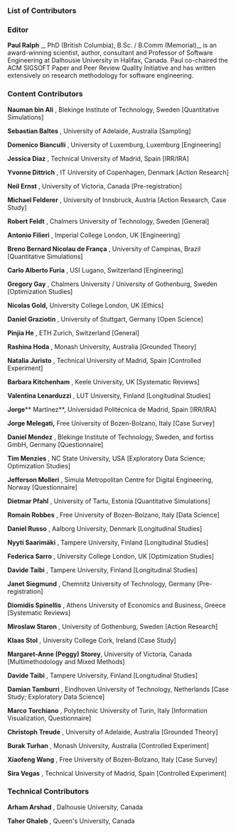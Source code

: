 ### List of Contributors

### Editor

**Paul Ralph** ,_ PhD (British Columbia), B.Sc. / B.Comm (Memorial),_ is an award-winning scientist, author, consultant and Professor of Software Engineering at Dalhousie University in Halifax, Canada. Paul co-chaired the ACM SIGSOFT Paper and Peer Review Quality Initiative and has written extensively on research methodology for software engineering.

### Content Contributors

**Nauman bin Ali** , Blekinge Institute of Technology, Sweden [Quantitative Simulations]

**Sebastian Baltes** , University of Adelaide, Australia [Sampling]

**Domenico Bianculli** , University of Luxemburg, Luxemburg [Engineering]

**Jessica Diaz** , Technical University of Madrid, Spain [IRR/IRA]

**Yvonne Dittrich** , IT University of Copenhagen, Denmark [Action Research]

**Neil Ernst** , University of Victoria, Canada [Pre-registration]

**Michael Felderer** , University of Innsbruck, Austria [Action Research, Case Study]

**Robert Feldt** , Chalmers University of Technology, Sweden [General]

**Antonio Filieri** , Imperial College London, UK [Engineering]

**Breno Bernard Nicolau de França** , University of Campinas, Brazil [Quantitative Simulations]

**Carlo Alberto Furia** , USI Lugano, Switzerland [Engineering]

**Gregory Gay** , Chalmers University / University of Gothenburg, Sweden [Optimization Studies]

**Nicolas Gold,** University College London, UK [Ethics]

**Daniel Graziotin** , University of Stuttgart, Germany [Open Science]

**Pinjia He** , ETH Zurich, Switzerland [General]

**Rashina Hoda** , Monash University, Australia [Grounded Theory]

**Natalia Juristo** , Technical University of Madrid, Spain [Controlled Experiment]

**Barbara Kitchenham** , Keele University, UK [Systematic Reviews]

**Valentina Lenarduzzi** , LUT University, Finland [Longitudinal Studies]

**Jorge**** Martínez**, Universidad Politécnica de Madrid, Spain [IRR/IRA]

**Jorge Melegati,** Free University of Bozen-Bolzano, Italy [Case Survey]

**Daniel Mendez** , Blekinge Institute of Technology, Sweden, and fortiss GmbH, Germany [Questionnaire]

**Tim Menzies** , NC State University, USA [Exploratory Data Science; Optimization Studies]

**Jefferson Molleri** , Simula Metropolitan Centre for Digital Engineering, Norway [Questionnaire]

**Dietmar Pfahl** , University of Tartu, Estonia [Quantitative Simulations]

**Romain Robbes** , Free University of Bozen-Bolzano, Italy [Data Science]

**Daniel Russo** , Aalborg University, Denmark [Longitudinal Studies]

**Nyyti Saarimäki** , Tampere University, Finland [Longitudinal Studies]

**Federica Sarro** , University College London, UK [Optimization Studies]

**Davide Taibi** , Tampere University, Finland [Longitudinal Studies]

**Janet Siegmund** , Chemnitz University of Technology, Germany [Pre-registration]

**Diomidis Spinellis** , Athens University of Economics and Business, Greece [Systematic Reviews]

**Miroslaw Staron** , University of Gothenburg, Sweden [Action Research]

**Klaas Stol** , University College Cork, Ireland [Case Study]

**Margaret-Anne (Peggy) Storey**, University of Victoria, Canada [Multimethodology and Mixed Methods]

**Davide Taibi** , Tampere University, Finland [Longitudinal Studies]

**Damian Tamburri** , Eindhoven University of Technology, Netherlands [Case Study; Exploratory Data Science]

**Marco Torchiano** , Polytechnic University of Turin, Italy [Information Visualization, Questionnaire]

**Christoph Treude** , University of Adelaide, Australia [Grounded Theory]

**Burak Turhan** , Monash University, Australia [Controlled Experiment]

**Xiaofeng Wang** , Free University of Bozen-Bolzano, Italy [Case Survey]

**Sira Vegas** , Technical University of Madrid, Spain [Controlled Experiment]

### Technical Contributors

**Arham Arshad** , Dalhousie University, Canada

**Taher Ghaleb** , Queen&#39;s University, Canada
